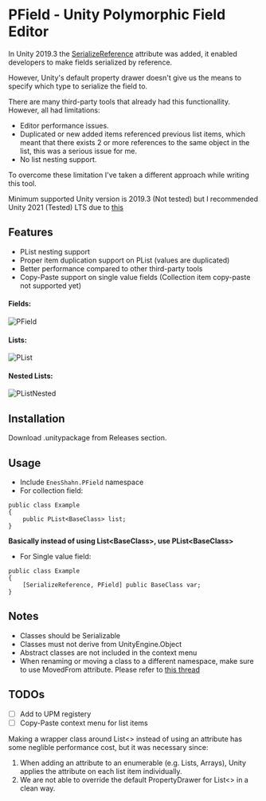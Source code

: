 # PField - Unity Polymorphic Field Editor

In Unity 2019.3 the [SerializeReference](https://docs.unity3d.com/ScriptReference/SerializeReference.html) attribute was added, it enabled developers to make fields serialized by reference.

However, Unity's default property drawer doesn't give us the means to specify which type to serialize the field to.

There are many third-party tools that already had this functionallity. However, all had limitations:
- Editor performance issues.
- Duplicated or new added items referenced previous list items, which meant that there exists 2 or more references to the same object in the list, this was a serious issue for me.
- No list nesting support.

To overcome these limitation I've taken a different approach while writing this tool.

Minimum supported Unity version is 2019.3 (Not tested) but I recommended Unity 2021 (Tested) LTS due to [this](https://blog.unity.com/engine-platform/serializereference-improvements-in-unity-2021-lts)

## Features
 - PList nesting support
 - Proper item duplication support on PList (values are duplicated)
 - Better performance compared to other third-party tools
 - Copy-Paste support on single value fields (Collection item copy-paste not supported yet)

#### Fields:
![PField](https://user-images.githubusercontent.com/22725319/222987732-070d7236-71f6-4882-a9b5-847081cde2ee.gif)
#### Lists:
![PList](https://user-images.githubusercontent.com/22725319/222987740-3651b8f5-e877-43a2-bad9-c46f5bbc16be.gif)
#### Nested Lists:
![PListNested](https://user-images.githubusercontent.com/22725319/222987742-93e12a0b-f209-4a7f-be20-e1cdda0e19ba.gif)

## Installation
Download .unitypackage from Releases section.

## Usage
 - Include `EnesShahn.PField` namespace
 - For collection field:
 ```
 public class Example
 {
     public PList<BaseClass> list;
 }
 ```
 **Basically instead of using List\<BaseClass\>, use PList\<BaseClass\>**

 - For Single value field:
 ```
 public class Example
 {
     [SerializeReference, PField] public BaseClass var;
 }
 ```
 
 ## Notes
- Classes should be Serializable
- Classes must not derive from UnityEngine.Object
- Abstract classes are not included in the context menu
- When renaming or moving a class to a different namespace, make sure to use MovedFrom attribute. 
Please refer to [this thread](https://forum.unity.com/threads/serializereference-data-loss-when-class-name-is-changed.736874/)


## TODOs
- [ ] Add to UPM registery
- [ ] Copy-Paste context menu for list items

Making a wrapper class around List<> instead of using an attribute has some neglible performance cost, but it was necessary since:
 1. When adding an attribute to an enumerable (e.g. Lists, Arrays), Unity applies the attribute on each list item individually.
 2. We are not able to override the default PropertyDrawer for List<> in a clean way. 
